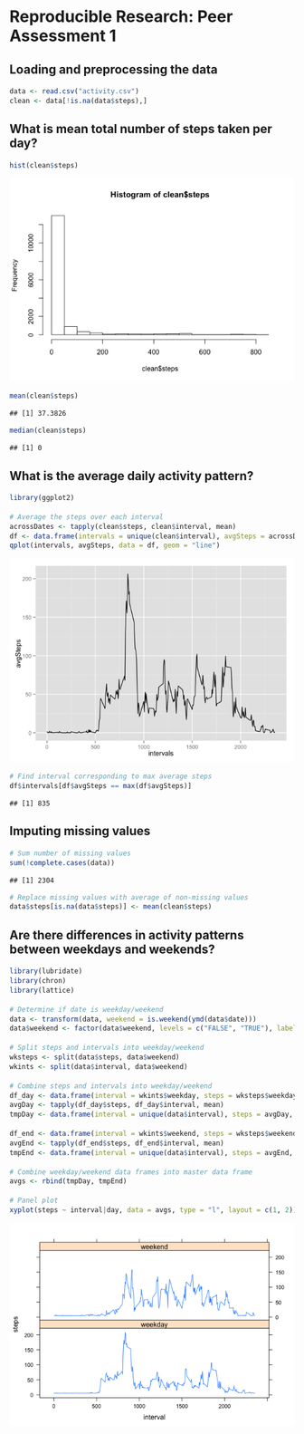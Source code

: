 # Reproducible Research: Peer Assessment 1


## Loading and preprocessing the data

```r
data <- read.csv("activity.csv")
clean <- data[!is.na(data$steps),]
```

## What is mean total number of steps taken per day?

```r
hist(clean$steps)
```

![](PA1_template_files/figure-html/unnamed-chunk-2-1.png) 

```r
mean(clean$steps)
```

```
## [1] 37.3826
```

```r
median(clean$steps)
```

```
## [1] 0
```


## What is the average daily activity pattern?

```r
library(ggplot2)

# Average the steps over each interval
acrossDates <- tapply(clean$steps, clean$interval, mean)
df <- data.frame(intervals = unique(clean$interval), avgSteps = acrossDates)
qplot(intervals, avgSteps, data = df, geom = "line")
```

![](PA1_template_files/figure-html/unnamed-chunk-3-1.png) 

```r
# Find interval corresponding to max average steps
df$intervals[df$avgSteps == max(df$avgSteps)]
```

```
## [1] 835
```

## Imputing missing values

```r
# Sum number of missing values
sum(!complete.cases(data))
```

```
## [1] 2304
```

```r
# Replace missing values with average of non-missing values
data$steps[is.na(data$steps)] <- mean(clean$steps)
```

## Are there differences in activity patterns between weekdays and weekends?

```r
library(lubridate)
library(chron)
library(lattice)

# Determine if date is weekday/weekend
data <- transform(data, weekend = is.weekend(ymd(data$date)))
data$weekend <- factor(data$weekend, levels = c("FALSE", "TRUE"), labels = c("weekday", "weekend"))

# Split steps and intervals into weekday/weekend 
wksteps <- split(data$steps, data$weekend)
wkints <- split(data$interval, data$weekend)

# Combine steps and intervals into weekday/weekend 
df_day <- data.frame(interval = wkints$weekday, steps = wksteps$weekday)
avgDay <- tapply(df_day$steps, df_day$interval, mean)
tmpDay <- data.frame(interval = unique(data$interval), steps = avgDay, day = rep("weekday", length(avgDay)))

df_end <- data.frame(interval = wkints$weekend, steps = wksteps$weekend)
avgEnd <- tapply(df_end$steps, df_end$interval, mean)
tmpEnd <- data.frame(interval = unique(data$interval), steps = avgEnd, day = rep("weekend", length(avgEnd)))

# Combine weekday/weekend data frames into master data frame
avgs <- rbind(tmpDay, tmpEnd)

# Panel plot
xyplot(steps ~ interval|day, data = avgs, type = "l", layout = c(1, 2))
```

![](PA1_template_files/figure-html/unnamed-chunk-5-1.png) 
